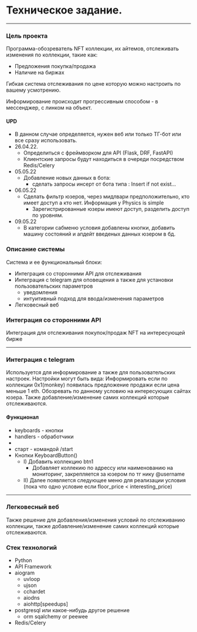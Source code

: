 # Техническое задание.
***
### Цель проекта
Программа-обозреватель NFT коллекции, их  айтемов, отслеживать изменения по коллекции,
такие как:
- Предложения покупка/продажа
- Наличие на биржах

Гибкая система отслеживания по цене которую можно настроить по вашему усмотрению.

Информирование происходит прогрессивным способом - в мессенджер, с линком на объект.

#### UPD

 - В данном случае определяется, нужен веб или только ТГ-бот или все сразу использовать.
 - 26.04.22.
   - Определиться с фреймворком для API (Flask, DRF, FastAPI)
   - Клиентские запросы будут находиться в очереди посредством Redis/Celery
 - 05.05.22
   - Добавление новых данных в бота:
     - сделать запросы инсерт от бота типа : Insert if not exist...
 - 06.05.22
   - Сделать фильтр юзеров, через мидлвари предположительно, кто имеет доступ а кто нет. Информация у Physics is simple
     - Зарегистрированные юзеры имеют доступ, разделить доступ по уровням.
 - 09.05.22
   - В категории сабменю условия добавлены кнопки, добавить машину состояний и апдейт введеных данных юзером в бд.
   

### Описание системы

Система и ее функциональный блоки:

- Интеграция со сторонними API для отслеживания
- Интеграция с telegram для оповещения а также для установки пользовательских параметров
  - уведомления
  - интуитивный подход для ввода/изменения параметров
- Легковесный веб

### Интеграция со сторонними API

Интеграция для отслеживания покупок/продаж NFT на интересующей бирже

***
### Интеграция с telegram

Используется для информирование а также для пользовательских настроек.
Настройки могут быть вида: Информировать если по коллекции 0x1(monkey) появилась предложение продажи
если цена меньше 1 eth.
Обозревать по данному условию на интересующих сайтах юзера.
Также добавление/изменение самих коллекций которые отслеживаются.
#### Функционал
- keyboards - кнопки
- handlers - обработчики
- 
- старт - командой /start
- Кнопки KeyboardButton()
  - I) Добавить коллекцию btn1
    - Добавляет коллекию по адрессу или наименованию на мониторинг, закрепляется за юзером по тг нику @username
  - II) Далее появляется следующее меню для реализации условия (пока что одно условие если floor_price < interesting_price)
***
### Легковесный веб
Также решение для добавления/изменения условий по отслеживанию коллекции,
также добавление/изменение самих коллекций которые отслеживаются.


### Стек технологий

- Python
- API Framework
- aiogram
  - uvloop
  - ujson
  - cchardet
  - aiodns
  - aiohttp[speedups]
- postgresql или какое-нибудь другое решение
  - orm sqalchemy or peewee
- Redis/Celery

